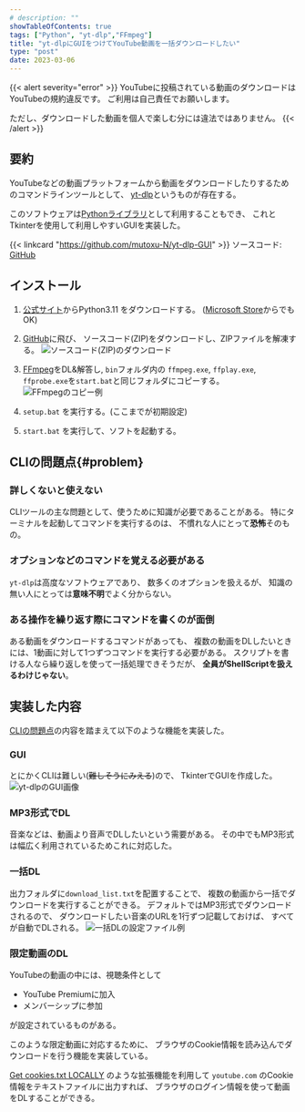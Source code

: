 ```yaml
---
# description: ""
showTableOfContents: true
tags: ["Python", "yt-dlp","FFmpeg"]
title: "yt-dlpにGUIをつけてYouTube動画を一括ダウンロードしたい"
type: "post"
date: 2023-03-06
---
```



{{< alert severity="error" >}}
YouTubeに投稿されている動画のダウンロードはYouTubeの規約違反です。
ご利用は自己責任でお願いします。

ただし、ダウンロードした動画を個人で楽しむ分には違法ではありません。
{{< /alert >}}

## 要約
YouTubeなどの動画プラットフォームから動画をダウンロードしたりするためのコマンドラインツールとして、
[yt-dlp](https://github.com/yt-dlp/yt-dlp)というものが存在する。

このソフトウェアは[Pythonライブラリ](https://pypi.org/project/yt-dlp/)として利用することもでき、
これとTkinterを使用して利用しやすいGUIを実装した。


{{< linkcard "https://github.com/mutoxu-N/yt-dlp-GUI" >}}
ソースコード: [GitHub](https://github.com/mutoxu-N/yt-dlp-GUI)


## インストール
1. [公式サイト](https://www.python.org/downloads/)からPython3.11 をダウンロードする。 
([Microsoft Store](https://apps.microsoft.com/detail/9nrwmjp3717k?hl=ja-jp&gl=JP)からでもOK) 

1. [GitHub](https://github.com/mutoxu-N/yt-dlp-GUI)に飛び、
ソースコード(ZIP)をダウンロードし、ZIPファイルを解凍する。
![ソースコード(ZIP)のダウンロード](/Portfolio/images/posts/yt-dlp/src_dl.png)

1. [FFmpeg](https://github.com/BtbN/FFmpeg-Builds/releases)をDL&解答し, 
`bin`フォルダ内の `ffmpeg.exe`, `ffplay.exe`, `ffprobe.exe`を`start.bat`と同じフォルダにコピーする。
![FFmpegのコピー例](/Portfolio/images/posts/yt-dlp/ffmpeg.png)

1. `setup.bat` を実行する。(ここまでが初期設定)
1. `start.bat` を実行して、ソフトを起動する。


## CLIの問題点{#problem}
### 詳しくないと使えない

CLIツールの主な問題として、使うために知識が必要であることがある。
特にターミナルを起動してコマンドを実行するのは、
不慣れな人にとって**恐怖**そのもの。

### オプションなどのコマンドを覚える必要がある
`yt-dlp`は高度なソフトウェアであり、
数多くのオプションを扱えるが、
知識の無い人にとっては**意味不明**でよく分からない。

### ある操作を繰り返す際にコマンドを書くのが面倒
ある動画をダウンロードするコマンドがあっても、
複数の動画をDLしたいときには、1動画に対して1つずつコマンドを実行する必要がある。
スクリプトを書ける人なら繰り返しを使って一括処理できそうだが、
**全員がShellScriptを扱えるわけじゃない**。

## 実装した内容
[CLIの問題点](#problem)の内容を踏まえて以下のような機能を実装した。

### GUI
とにかくCLIは難しい(~~難しそうにみえる~~)ので、
TkinterでGUIを作成した。
![yt-dlpのGUI画像](/Portfolio/images/posts/yt-dlp/gui.png)

### MP3形式でDL
音楽などは、動画より音声でDLしたいという需要がある。
その中でもMP3形式は幅広く利用されているためこれに対応した。

### 一括DL
出力フォルダに`download_list.txt`を配置することで、
複数の動画から一括でダウンロードを実行することができる。
デフォルトではMP3形式でダウンロードされるので、
ダウンロードしたい音楽のURLを1行ずつ記載しておけば、
すべてが自動でDLされる。
![一括DLの設定ファイル例](/Portfolio/images/posts/yt-dlp/list.png)


### 限定動画のDL
YouTubeの動画の中には、視聴条件として

- YouTube Premiumに加入
- メンバーシップに参加

が設定されているものがある。

このような限定動画に対応するために、
ブラウザのCookie情報を読み込んでダウンロードを行う機能を実装している。

[Get cookies.txt LOCALLY](https://chromewebstore.google.com/detail/get-cookiestxt-locally/cclelndahbckbenkjhflpdbgdldlbecc)
のような拡張機能を利用して `youtube.com` のCookie情報をテキストファイルに出力すれば、
ブラウザのログイン情報を使って動画をDLすることができる。
